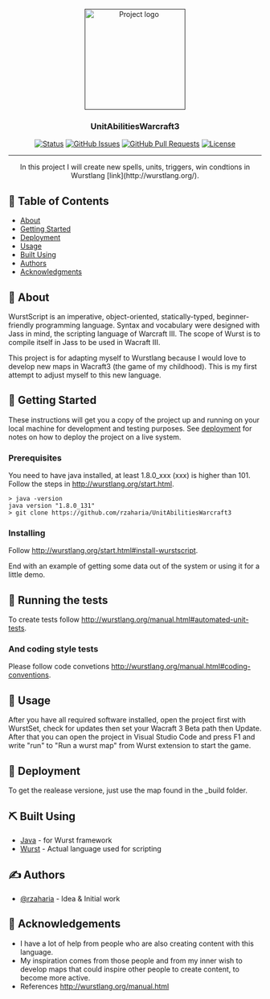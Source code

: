 <p align="center">
  <a href="" rel="noopener">
 <img width=200px height=200px src="https://i.imgur.com/6wj0hh6.jpg" alt="Project logo"></a>
</p>

<h3 align="center">UnitAbilitiesWarcraft3</h3>

<div align="center">

[![Status](https://img.shields.io/badge/status-active-success.svg)]()
[![GitHub Issues](https://img.shields.io/github/issues/kylelobo/The-Documentation-Compendium.svg)](https://github.com/rzaharia/UnitAbilitiesWarcraft3/issues)
[![GitHub Pull Requests](https://img.shields.io/github/issues-pr/kylelobo/The-Documentation-Compendium.svg)](https://github.com/rzaharia/UnitAbilitiesWarcraft3/pulls)
[![License](https://img.shields.io/badge/license-MIT-blue.svg)](/LICENSE)

</div>

---

<p align="center"> In this project I will create new spells, units, triggers, win condtions in Wurstlang [link](http://wurstlang.org/).
    <br> 
</p>

## 📝 Table of Contents

- [About](#about)
- [Getting Started](#getting_started)
- [Deployment](#deployment)
- [Usage](#usage)
- [Built Using](#built_using)
- [Authors](#authors)
- [Acknowledgments](#acknowledgement)

## 🧐 About <a name = "about"></a>
WurstScript is an imperative, object-oriented, statically-typed, beginner-friendly programming language. Syntax and vocabulary were designed with Jass in mind, the scripting language of Warcraft III. The scope of Wurst is to compile itself in Jass to be used in Wacraft III.

This project is for adapting myself to Wurstlang because I would love to develop new maps in Wacraft3 (the game of my childhood). This is my first attempt to adjust myself to this new language. 

## 🏁 Getting Started <a name = "getting_started"></a>

These instructions will get you a copy of the project up and running on your local machine for development and testing purposes. See [deployment](#deployment) for notes on how to deploy the project on a live system.

### Prerequisites

You need to have java installed, at least 1.8.0_xxx (xxx) is higher than 101. Follow the steps in http://wurstlang.org/start.html. 

```
> java -version
java version "1.8.0_131"
> git clone https://github.com/rzaharia/UnitAbilitiesWarcraft3
```

### Installing

Follow http://wurstlang.org/start.html#install-wurstscript.


End with an example of getting some data out of the system or using it for a little demo.

## 🔧 Running the tests <a name = "tests"></a>

To create tests follow http://wurstlang.org/manual.html#automated-unit-tests.

### And coding style tests
Please follow code convetions http://wurstlang.org/manual.html#coding-conventions.

## 🎈 Usage <a name="usage"></a>

After you have all required software installed, open the project first with WurstSet, check for updates then set your Wacraft 3 Beta path then Update. After that you can open the project in Visual Studio Code and press F1 and write "run" to "Run a wurst map" from Wurst extension to start the game.

## 🚀 Deployment <a name = "deployment"></a>

To get the realease versione, just use the map found in the _build folder.

## ⛏️ Built Using <a name = "built_using"></a>

- [Java](https://adoptopenjdk.net/) - for Wurst framework
- [Wurst](http://wurstlang.org/) - Actual language used for scripting

## ✍️ Authors <a name = "authors"></a>

- [@rzaharia](https://github.com/rzaharia) - Idea & Initial work

## 🎉 Acknowledgements <a name = "acknowledgement"></a>

- I have a lot of help from people who are also creating content with this language.
- My inspiration comes from those people and from my inner wish to develop maps that could inspire other people to create content, to become more active.
- References
  http://wurstlang.org/manual.html
